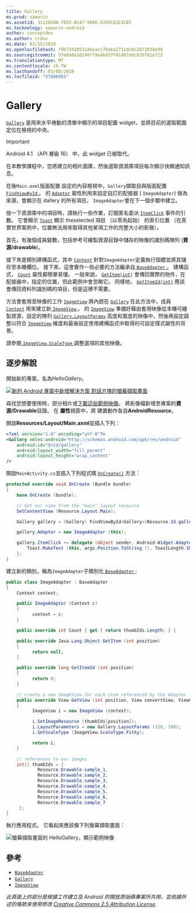 ```yaml
---
title: Gallery
ms.prod: xamarin
ms.assetid: 3112E68A-7853-B147-90A6-6295CA2C4CB5
ms.technology: xamarin-android
author: conceptdev
ms.author: crdun
ms.date: 03/15/2018
ms.openlocfilehash: f9b73428531deeacc7bdea271cdc0c2872038e99
ms.sourcegitcommit: 57e8a0a10246ff9a4bd37f01d67ddc635f81e723
ms.translationtype: MT
ms.contentlocale: zh-TW
ms.lasthandoff: 03/08/2019
ms.locfileid: "57666955"
---
```

# <a name="gallery"></a>Gallery

[`Gallery`](https://developer.xamarin.com/api/type/Android.Widget.Gallery/) 是用來水平捲動的清單中顯示的項目配置 widget，並將目前的選取範圍定位在檢視的中央。

> [!IMPORTANT]
> Android 4.1 （API 層級 16） 中，此 widget 已被取代。 

在本教學課程中，您將建立的相片圖庫，然後選取資源庫項目每次顯示快顯通知訊息。

在後`Main.axml`版面配置 設定的內容檢視中，`Gallery`擷取自與版面配置[ `FindViewById` ](https://developer.xamarin.com/api/member/Android.App.Activity.FindViewById/p/System.Int32/)。
的 [`Adapter`](https://developer.xamarin.com/api/property/Android.Widget.AdapterView.RawAdapter/)
屬性則用來設定自訂的配接器 ( `ImageAdapter`) 做為來源，會顯示在 dallery 的所有項目。 `ImageAdapter`會在下一個步驟中建立。

按一下資源庫中的項目時，請執行一些作業，訂閱匿名委派 [`ItemClick`](https://developer.xamarin.com/api/event/Android.Widget.AdapterView.ItemClick/)
事件的引數。 它會顯示 [`Toast`](https://developer.xamarin.com/api/type/Android.Widget.Toast/)
顯示 theselected 項目 （以零為起始） 的索引位置 （在真實世界案例中，位置無法用來取得其他某項工作的完整大小的影像）。

首先，有幾個成員變數，包括參考可繪製資源目錄中儲存的映像的識別碼陣列 (**資源/drawable**)。

接下來是類別建構函式，其中 [`Context`](https://developer.xamarin.com/api/type/Android.Content.Context/)
針對`ImageAdapter`定義執行個體並將其儲存至本機欄位。
接下來，這會實作一些必要的方法繼承自[ `BaseAdapter` ](https://developer.xamarin.com/api/type/Android.Widget.BaseAdapter/)。
建構函式， [`Count`](https://developer.xamarin.com/api/property/Android.Widget.BaseAdapter.Count/)
屬性都簡單易懂。 一般來說， [`GetItem(int)`](https://developer.xamarin.com/api/member/Android.Widget.BaseAdapter.GetItem/p/System.Int32/)
會傳回實際的物件，在配接器中，指定的位置，但此範例中會忽略它。 同樣地， [`GetItemId(int)`](https://developer.xamarin.com/api/member/Android.Widget.BaseAdapter.GetItemId/p/System.Int32/)
應該會傳回資料列識別碼的項目，但是這裡不需要。

方法會套用至映像的工作 [`ImageView`](https://developer.xamarin.com/api/type/Android.Widget.ImageView/)
將內嵌在 [`Gallery`](https://developer.xamarin.com/api/type/Android.Widget.Gallery/)
在此方法中，成員 [`Context`](https://developer.xamarin.com/api/type/Android.Content.Context/)
用來建立新[ `ImageView` ](https://developer.xamarin.com/api/type/Android.Widget.ImageView/)。
的 [`ImageView`](https://developer.xamarin.com/api/type/Android.Widget.ImageView/)
準備好藉由套用映像從本機可繪製資源，設定的陣列 [`Gallery.LayoutParams`](https://developer.xamarin.com/api/type/Android.Widget.Gallery+LayoutParams/)
高度和寬度的映像中，然後再設定調整以符合 [`ImageView`](https://developer.xamarin.com/api/type/Android.Widget.ImageView/)
維度和最後設定使用建構函式中取得的可設定樣式屬性的背景。

請參閱[ `ImageView.ScaleType` ](https://developer.xamarin.com/api/type/Android.Widget.ImageView+ScaleType/)調整選項的其他映像。

## <a name="walkthrough"></a>逐步解說

開始新的專案，名為*HelloGallery*。

[![新的 Android 專案中新增解決方案 對話方塊的螢幕擷取畫面](gallery-images/hellogallery1-sml.png)](gallery-images/hellogallery1.png#lightbox)

尋找您想要使用時，部分相片或[下載這些範例映像](https://developer.android.com/shareables/sample_images.zip)。
將影像檔新增至專案的**資源/Drawable**目錄。 在 **屬性**視窗中，將 建置動作各自**AndroidResource**。

開啟**Resources/Layout/Main.axml**並插入下列：

```xml
<?xml version="1.0" encoding="utf-8"?>
<Gallery xmlns:android="http://schemas.android.com/apk/res/android"
    android:id="@+id/gallery"
    android:layout_width="fill_parent"
    android:layout_height="wrap_content"
/>
```

開啟`MainActivity.cs`並插入下列程式碼 [`OnCreate()`](https://developer.xamarin.com/api/member/Android.App.Activity.OnCreate/p/Android.OS.Bundle/)
方法：

```csharp
protected override void OnCreate (Bundle bundle)
{
    base.OnCreate (bundle);

    // Set our view from the "main" layout resource
    SetContentView (Resource.Layout.Main);

    Gallery gallery = (Gallery) FindViewById<Gallery>(Resource.Id.gallery);

    gallery.Adapter = new ImageAdapter (this);

    gallery.ItemClick += delegate (object sender, Android.Widget.AdapterView.ItemClickEventArgs args) {
        Toast.MakeText (this, args.Position.ToString (), ToastLength.Short).Show ();
    };
}
```

建立新的類別，稱為`ImageAdapter`子類別化[ `BaseAdapter` ](https://developer.xamarin.com/api/type/Android.Widget.BaseAdapter/):

```csharp
public class ImageAdapter : BaseAdapter
{
    Context context;

    public ImageAdapter (Context c)
    {
          context = c;
    }

    public override int Count { get { return thumbIds.Length; } }

    public override Java.Lang.Object GetItem (int position)
    {
          return null;
    }

    public override long GetItemId (int position)
    {
          return 0;
    }

    // create a new ImageView for each item referenced by the Adapter
    public override View GetView (int position, View convertView, ViewGroup parent)
    {
          ImageView i = new ImageView (context);

          i.SetImageResource (thumbIds[position]);
          i.LayoutParameters = new Gallery.LayoutParams (150, 100);
          i.SetScaleType (ImageView.ScaleType.FitXy);

          return i;
    }

    // references to our images
    int[] thumbIds = {
            Resource.Drawable.sample_1,
            Resource.Drawable.sample_2,
            Resource.Drawable.sample_3,
            Resource.Drawable.sample_4,
            Resource.Drawable.sample_5,
            Resource.Drawable.sample_6,
            Resource.Drawable.sample_7
     };
}

```

執行應用程式。 它看起來應該像下列螢幕擷取畫面：

![螢幕擷取畫面的 HelloGallery，顯示範例映像](gallery-images/hellogallery3.png)



## <a name="references"></a>參考

-   [`BaseAdapter`](https://developer.xamarin.com/api/type/Android.Widget.BaseAdapter/)
-   [`Gallery`](https://developer.xamarin.com/api/type/Android.Widget.Gallery/)
-   [`ImageView`](https://developer.xamarin.com/api/type/Android.Widget.ImageView/)

*此頁面上的部分是根據工作建立及 Android 的開放原始碼專案所共用，並依據所述的條款來使用修改*
[*Creative Commons 2.5 Attribution License*](http://creativecommons.org/licenses/by/2.5/).


